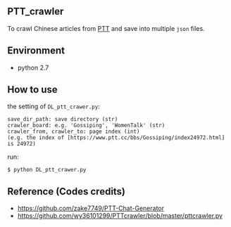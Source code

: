## PTT_crawler
To crawl Chinese articles from [PTT](https://www.ptt.cc/bbs/index.html) and save into multiple `json` files.

## Environment
* python 2.7

## How to use

the setting of `DL_ptt_crawer.py`:  

    save_dir_path: save directory (str)
    crawler_board: e.g. 'Gossiping', 'WomenTalk' (str)
    crawler_from, crawler_to: page index (int)
    (e.g. the index of [https://www.ptt.cc/bbs/Gossiping/index24972.html] is 24972)
    
run:  

    $ python DL_ptt_crawer.py


## Reference (Codes credits)
* https://github.com/zake7749/PTT-Chat-Generator
* https://github.com/wy36101299/PTTcrawler/blob/master/pttcrawler.py